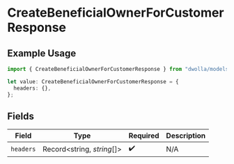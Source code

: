 # CreateBeneficialOwnerForCustomerResponse

## Example Usage

```typescript
import { CreateBeneficialOwnerForCustomerResponse } from "dwolla/models/operations";

let value: CreateBeneficialOwnerForCustomerResponse = {
  headers: {},
};
```

## Fields

| Field                      | Type                       | Required                   | Description                |
| -------------------------- | -------------------------- | -------------------------- | -------------------------- |
| `headers`                  | Record<string, *string*[]> | :heavy_check_mark:         | N/A                        |
